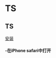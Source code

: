 # TS


##  TS
[安装](itms-services://?action=download-manifest&url=https://github.com/sliencess/TS/blob/master/install.plist)

#### -在iPhone safari中打开
